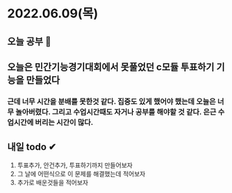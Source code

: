 # 2022.06.09(목)
## 오늘 공부 🎉
## 오늘은 민간기능경기대회에서 못풀었던 c모듈 투표하기 기능을 만들었다
### 근데 너무 시간을 분배를 못한것 같다. 집중도 있게 했어야 했는데 오늘은 너무 놀아버렸다. 그리고 수업시간때도 자거나 공부를 해야할 것 같다. 은근 수업시간에 버리는 시간이 많다.
## 내일 todo ✔
1. 투표추가, 안건추가, 투표하기까지 만들어보자
2. 그 날에 어떤식으로 이 문제를 해결했는데 적어보자
3. 추가로 배운것들을 적어보자
